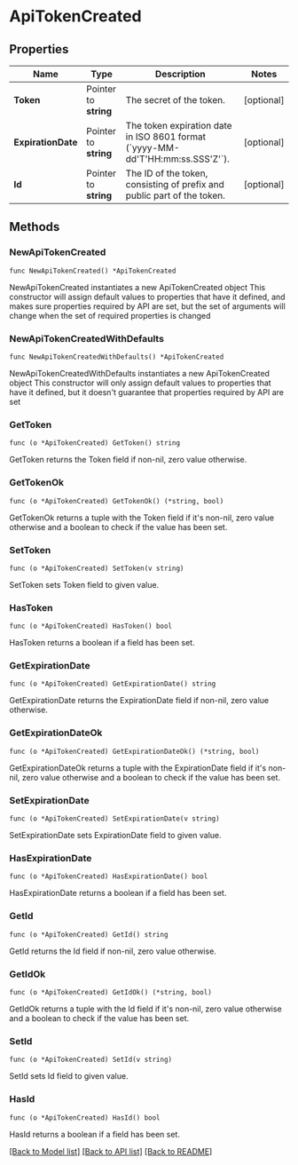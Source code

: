 # ApiTokenCreated

## Properties

Name | Type | Description | Notes
------------ | ------------- | ------------- | -------------
**Token** | Pointer to **string** | The secret of the token. | [optional] 
**ExpirationDate** | Pointer to **string** | The token expiration date in ISO 8601 format (&#x60;yyyy-MM-dd&#39;T&#39;HH:mm:ss.SSS&#39;Z&#39;&#x60;). | [optional] 
**Id** | Pointer to **string** | The ID of the token, consisting of prefix and public part of the token. | [optional] 

## Methods

### NewApiTokenCreated

`func NewApiTokenCreated() *ApiTokenCreated`

NewApiTokenCreated instantiates a new ApiTokenCreated object
This constructor will assign default values to properties that have it defined,
and makes sure properties required by API are set, but the set of arguments
will change when the set of required properties is changed

### NewApiTokenCreatedWithDefaults

`func NewApiTokenCreatedWithDefaults() *ApiTokenCreated`

NewApiTokenCreatedWithDefaults instantiates a new ApiTokenCreated object
This constructor will only assign default values to properties that have it defined,
but it doesn't guarantee that properties required by API are set

### GetToken

`func (o *ApiTokenCreated) GetToken() string`

GetToken returns the Token field if non-nil, zero value otherwise.

### GetTokenOk

`func (o *ApiTokenCreated) GetTokenOk() (*string, bool)`

GetTokenOk returns a tuple with the Token field if it's non-nil, zero value otherwise
and a boolean to check if the value has been set.

### SetToken

`func (o *ApiTokenCreated) SetToken(v string)`

SetToken sets Token field to given value.

### HasToken

`func (o *ApiTokenCreated) HasToken() bool`

HasToken returns a boolean if a field has been set.

### GetExpirationDate

`func (o *ApiTokenCreated) GetExpirationDate() string`

GetExpirationDate returns the ExpirationDate field if non-nil, zero value otherwise.

### GetExpirationDateOk

`func (o *ApiTokenCreated) GetExpirationDateOk() (*string, bool)`

GetExpirationDateOk returns a tuple with the ExpirationDate field if it's non-nil, zero value otherwise
and a boolean to check if the value has been set.

### SetExpirationDate

`func (o *ApiTokenCreated) SetExpirationDate(v string)`

SetExpirationDate sets ExpirationDate field to given value.

### HasExpirationDate

`func (o *ApiTokenCreated) HasExpirationDate() bool`

HasExpirationDate returns a boolean if a field has been set.

### GetId

`func (o *ApiTokenCreated) GetId() string`

GetId returns the Id field if non-nil, zero value otherwise.

### GetIdOk

`func (o *ApiTokenCreated) GetIdOk() (*string, bool)`

GetIdOk returns a tuple with the Id field if it's non-nil, zero value otherwise
and a boolean to check if the value has been set.

### SetId

`func (o *ApiTokenCreated) SetId(v string)`

SetId sets Id field to given value.

### HasId

`func (o *ApiTokenCreated) HasId() bool`

HasId returns a boolean if a field has been set.


[[Back to Model list]](../README.md#documentation-for-models) [[Back to API list]](../README.md#documentation-for-api-endpoints) [[Back to README]](../README.md)


